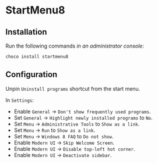 # StartMenu8

## Installation

Run the following commands *in an administrator console*:

```
choco install startmenu8
```

## Configuration

Unpin `Uninstall programs` shortcut from the start menu.

In `Settings`:

* Enable `General` → `Don't show frequently used programs`.
* Set `General` → `Highlight newly installed programs` to `No`.
* Set `Menu` → `Administrative Tools` to `Show as a link`.
* Set `Menu` → `Run` to `Show as a link`.
* Set `Menu` → `Windows 8 FAQ` to `Do not show`.
* Enable `Modern UI` → `Skip Welcome Screen`.
* Enable `Modern UI` → `Disable top-left hot corner`.
* Enable `Modern UI` → `Deactivate sidebar`.

